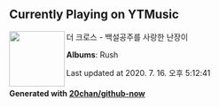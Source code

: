 ## Currently Playing on YTMusic

[<img align="left" width="100" src="https://lh3.googleusercontent.com/w72CTHbdIzF7rpMVqmleuJ4OSJGo33hyT0o3NObd5C2ugKdl9oK5TIugZAWW3vs0ru_eKms7oOOM8aqR">](https://music.youtube.com/channel/UCYVBzfV5IEk3bCMyPeqV1fg)

더 크로스 - 백설공주를 사랑한 난장이

**Albums**: Rush

Last updated at 2020. 7. 16. 오후 5:12:41

#### Generated with [20chan/github-now](https://github.com/20chan/github-now)


<!--
**20chan/20chan** is a ✨ _special_ ✨ repository because its `README.md` (this file) appears on your GitHub profile.

Here are some ideas to get you started:

- 🔭 I’m currently working on ...
- 🌱 I’m currently learning ...
- 👯 I’m looking to collaborate on ...
- 🤔 I’m looking for help with ...
- 💬 Ask me about ...
- 📫 How to reach me: ...
- 😄 Pronouns: ...
- ⚡ Fun fact: ...
-->
